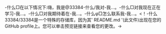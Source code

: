 -什么□在以下情况下:嗨，我是@33384-什么/我对-我...。-什么□对我现在正在学习-我...。-什么□对我期待着在-我...。-什么φ□怎么联系我-我...。<！-什么33384/33384是一个特殊的存储库，因为其' README.md '(此文件)出现在您的GitHub profile上。您可以单击预览链接来查看您的更改。->
